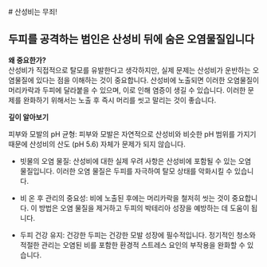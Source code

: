 
﻿#  산성비는 무죄!
##  두피를 공격하는 범인은 산성비 뒤에 숨은 오염물질입니다 
  
**왜 중요한가?**  
산성비가 직접적으로 탈모를 유발한다고 생각하지만, 실제 문제는 산성비가 운반하는 오염물질에 있다는 점을 이해하는 것이 중요합니다. 산성비에 노출되면 이러한 오염물질이 머리카락과 두피에 달라붙을 수 있으며, 이로 인해 염증이 생길 수 있습니다. 이러한 문제를 완화하기 위해서는 노출 후 즉시 머리를 씻고 말리는 것이 좋습니다.  
  
**깊이 알아보기**  

피부와 모발의 pH 균형: 피부와 모발은 자연적으로 산성비와 비슷한 pH 범위를 가지기 때문에 산성비의 산도 (pH 5.6) 자체가 문제가 되지 않습니다.  
  
 - 빗물의 오염 물질: 산성비에 대한 실제 우려 사항은 산성비에 포함될 수 있는 오염 물질입니다. 이러한 오염 물질은 두피를 자극하여 탈모 상태를 악화시킬 수 있습니다.  
  
 - 비 온 후 관리의 중요성: 비에 노출된 후에는 머리카락을 철저히 씻는 것이 중요합니다. 이 방법은 오염 물질을 제거하고 두피의 박테리아 성장을 예방하는 데 도움이 됩니다.  
  
 - 두피 건강 유지: 건강한 두피는 건강한 모발 성장에 필수적입니다. 정기적인 청소와 적절한 관리는 오염된 비를 포함한 환경적 스트레스 요인의 부작용을 완화할 수 있습니다.
<!--stackedit_data:
eyJoaXN0b3J5IjpbMTI1NTQxOTU5OV19
-->